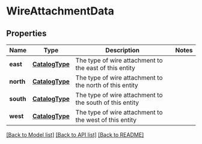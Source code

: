 # WireAttachmentData

## Properties
Name | Type | Description | Notes
------------ | ------------- | ------------- | -------------
**east** | [**CatalogType**](CatalogType.md) | The type of wire attachment to the east of this entity | 
**north** | [**CatalogType**](CatalogType.md) | The type of wire attachment to the north of this entity | 
**south** | [**CatalogType**](CatalogType.md) | The type of wire attachment to the south of this entity | 
**west** | [**CatalogType**](CatalogType.md) | The type of wire attachment to the west of this entity | 

[[Back to Model list]](../README.md#documentation-for-models) [[Back to API list]](../README.md#documentation-for-api-endpoints) [[Back to README]](../README.md)


